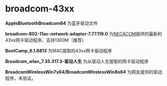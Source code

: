 # broadcom-43xx

**AppleBluetoothBroadcom64** 为蓝牙驱动文件

**broadcom-802-11ac-network-adapter-7.77.119.0** 为[NECACOM](https://necacom.net/index.php/broadcom/bcm-43/12423-broadcom-bcm-43xx-wireless-lan-drivers-version-7-77-119-0-whql)提供的最新的43xx网卡驱动程序，支持1300M（推荐）

**BootCamp_6.1.6813** 为MAC提取的43xx网卡驱动程序

**Broadcom_wlan_7.35.317.3-驱动人生** 为从驱动人生提取的网卡驱动程序

**BroadcomWirelessWin7x64/BroadcomWirelessWin8x64** 为网友提供的驱动程序，未验证。
